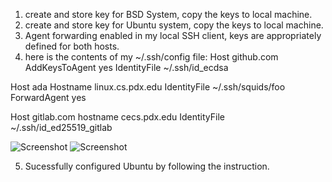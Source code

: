 1. create and store key for BSD System, copy the keys to local machine.
2. create and store key for Ubuntu system, copy the keys to local machine.
3. Agent forwarding enabled in my local SSH client, keys are appropriately defined for both hosts.
4. here is the contents of my ~/.ssh/config file:
Host github.com
  AddKeysToAgent yes
  IdentityFile ~/.ssh/id_ecdsa

Host ada 
  Hostname linux.cs.pdx.edu
  IdentityFile ~/.ssh/squids/foo
  ForwardAgent yes
 
Host gitlab.com
	hostname cecs.pdx.edu
	IdentityFile ~/.ssh/id_ed25519_gitlab

![Screenshot](ifconfigAndhostname_screenshot.png)
![Screenshot](UbuntuOutput_screenshot.png) 

5. Sucessfully configured Ubuntu by following the instruction. 

